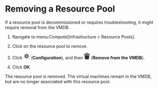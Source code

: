 # Removing a Resource Pool

If a resource pool is decommissioned or requires troubleshooting, it
might require removal from the VMDB.

1.  Navigate to menu:Compute\[Infrastructure \> Resource Pools\].

2.  Click on the resource pool to remove.

3.  Click ![1847](/images/1847.png) (**Configuration**), and then
    ![1861](/images/1861.png) (**Remove from the VMDB**).

4.  Click **OK**.

The resource pool is removed. The virtual machines remain in the VMDB,
but are no longer associated with this resource pool.
